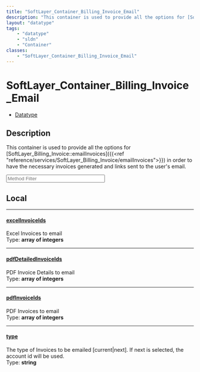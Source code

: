```yaml
---
title: "SoftLayer_Container_Billing_Invoice_Email"
description: "This container is used to provide all the options for [SoftLayer_Billing_Invoice::emailInvoices]({{<ref 'reference/servi... "
layout: "datatype"
tags:
    - "datatype"
    - "sldn"
    - "Container"
classes:
    - "SoftLayer_Container_Billing_Invoice_Email"
---
```


# SoftLayer_Container_Billing_Invoice_Email
<div id='service-datatype'>
    <ul id='sldn-reference-tabs'>
        <li id='datatype'> <a href='/reference/datatypes/SoftLayer_Container_Billing_Invoice_Email' >Datatype</a></li>
    </ul>
</div>

## Description 
This container is used to provide all the options for [SoftLayer_Billing_Invoice::emailInvoices]({{<ref "reference/services/SoftLayer_Billing_Invoice/emailInvoices">}}) in order to have the necessary invoices generated and links sent to the user's email. 





<!-- Service Filer BEGIN -->
<div class="view-filters">
        <div class="clearfix">
            <div class="search-input-box">
                <input placeholder="Method Filter" onkeyup="titleSearch(inputId='prop-input', divId='properties', elementClass='prop-row')" 
                    type="text" id="prop-input" value="" size="30" maxlength="128" class="form-text">
            </div>
        </div>
</div>
<!-- Service Filer END -->

<div id="properties" class="content">
<div id="localProperties" class="prop-content" >

## Local
-----
[excelInvoiceIds]: #excelinvoiceids
#### [excelInvoiceIds]
Excel Invoices to email  
<span class="type-label">Type: </span>**array of integers**

-----
[pdfDetailedInvoiceIds]: #pdfdetailedinvoiceids
#### [pdfDetailedInvoiceIds]
PDF Invoice Details to email  
<span class="type-label">Type: </span>**array of integers**

-----
[pdfInvoiceIds]: #pdfinvoiceids
#### [pdfInvoiceIds]
PDF Invoices to email  
<span class="type-label">Type: </span>**array of integers**

-----
[type]: #type
#### [type]
The type of Invoices to be emailed [current|next]. If next is selected, the account id will be used.  
<span class="type-label">Type: </span>**string**

</div>
<!-- LOCAL PROPERTY END -->

</div>


